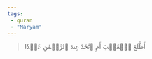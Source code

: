 ```yaml
---
tags: 
 - quran 
 - "Maryam"
---
```


> أَطَّلَعَ ٱلۡغَيۡبَ أَمِ ٱتَّخَذَ عِندَ ٱلرَّحۡمَٰنِ عَهۡدٗا
